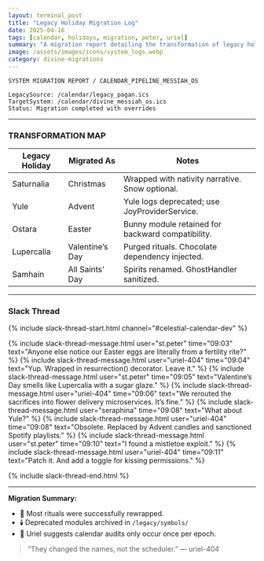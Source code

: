 ```yaml
---
layout: terminal_post
title: "Legacy Holiday Migration Log"
date: 2025-04-16
tags: [calendar, holidays, migration, peter, uriel]
summary: "A migration report detailing the transformation of legacy holidays into their modern equivalents in the divine calendar."
image: /assets/images/icons/system_logs.webp
category: divine-migrations
---
```


```log
SYSTEM MIGRATION REPORT / CALENDAR_PIPELINE_MESSIAH_OS

LegacySource: /calendar/legacy_pagan.ics
TargetSystem: /calendar/divine_messiah_os.ics
Status: Migration completed with overrides
```

---

### TRANSFORMATION MAP

| Legacy Holiday    | Migrated As        | Notes                                          |
|-------------------|--------------------|------------------------------------------------|
| Saturnalia        | Christmas          | Wrapped with nativity narrative. Snow optional. |
| Yule              | Advent             | Yule logs deprecated; use JoyProviderService.  |
| Ostara            | Easter             | Bunny module retained for backward compatibility. |
| Lupercalia        | Valentine’s Day    | Purged rituals. Chocolate dependency injected. |
| Samhain           | All Saints’ Day    | Spirits renamed. GhostHandler sanitized.       |

---

### Slack Thread

{% include slack-thread-start.html channel="#celestial-calendar-dev" %}

{% include slack-thread-message.html user="st.peter" time="09:03" text="Anyone else notice our Easter eggs are literally from a fertility rite?" %}
{% include slack-thread-message.html user="uriel-404" time="09:04" text="Yup. Wrapped in resurrection() decorator. Leave it." %}
{% include slack-thread-message.html user="st.peter" time="09:05" text="Valentine’s Day smells like Lupercalia with a sugar glaze." %}
{% include slack-thread-message.html user="uriel-404" time="09:06" text="We rerouted the sacrifices into flower delivery microservices. It’s fine." %}
{% include slack-thread-message.html user="seraphina" time="09:08" text="What about Yule?" %}
{% include slack-thread-message.html user="uriel-404" time="09:08" text="Obsolete. Replaced by Advent candles and sanctioned Spotify playlists." %}
{% include slack-thread-message.html user="st.peter" time="09:10" text="I found a mistletoe exploit." %}
{% include slack-thread-message.html user="uriel-404" time="09:11" text="Patch it. And add a toggle for kissing permissions." %}

{% include slack-thread-end.html %}

---

**Migration Summary:**
- 🎄 Most rituals were successfully rewrapped.
- 🕯️ Deprecated modules archived in `/legacy/symbols/`
- 🧠 Uriel suggests calendar audits only occur once per epoch.


> “They changed the names, not the scheduler.” — uriel-404